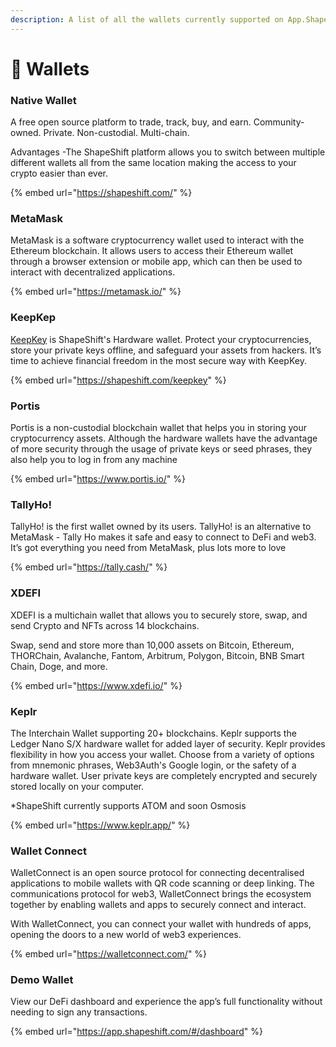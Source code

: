```yaml
---
description: A list of all the wallets currently supported on App.ShapeShift.com
---
```


# 👛 Wallets

### Native Wallet

A free open source platform to trade, track, buy, and earn. Community-owned. Private. Non-custodial. Multi-chain.

Advantages -The ShapeShift platform allows you to switch between multiple different wallets all from the same location making the access to your crypto easier than ever.

{% embed url="https://shapeshift.com/" %}

### MetaMask

MetaMask is a software cryptocurrency wallet used to interact with the Ethereum blockchain. It allows users to access their Ethereum wallet through a browser extension or mobile app, which can then be used to interact with decentralized applications.

{% embed url="https://metamask.io/" %}

### KeepKep

[KeepKey](keepkey/) is ShapeShift's Hardware wallet. Protect your cryptocurrencies, store your private keys offline, and safeguard your assets from hackers. It’s time to achieve financial freedom in the most secure way with KeepKey.

{% embed url="https://shapeshift.com/keepkey" %}

### Portis

Portis is a non-custodial blockchain wallet that helps you in storing your cryptocurrency assets. Although the hardware wallets have the advantage of more security through the usage of private keys or seed phrases, they also help you to log in from any machine

{% embed url="https://www.portis.io/" %}

### TallyHo!

TallyHo! is the first wallet owned by its users. TallyHo! is an alternative to MetaMask - Tally Ho makes it safe and easy to connect to DeFi and web3. It’s got everything you need from MetaMask, plus lots more to love

{% embed url="https://tally.cash/" %}

### XDEFI

XDEFI is a multichain wallet that allows you to securely store, swap, and send Crypto and NFTs across 14 blockchains.

Swap, send and store more than 10,000 assets on Bitcoin, Ethereum, THORChain, Avalanche, Fantom, Arbitrum, Polygon, Bitcoin, BNB Smart Chain, Doge, and more.

{% embed url="https://www.xdefi.io/" %}

### Keplr

The Interchain Wallet supporting 20+ blockchains. Keplr supports the Ledger Nano S/X hardware wallet for added layer of security. Keplr provides flexibility in how you access your wallet. Choose from a variety of options from mnemonic phrases, Web3Auth's Google login, or the safety of a hardware wallet. User private keys are completely encrypted and securely stored locally on your computer.

\*ShapeShift currently supports ATOM and soon Osmosis&#x20;

{% embed url="https://www.keplr.app/" %}

### Wallet Connect

WalletConnect is an open source protocol for connecting decentralised applications to mobile wallets with QR code scanning or deep linking. The communications protocol for web3, WalletConnect brings the ecosystem together by enabling wallets and apps to securely connect and interact.

With WalletConnect, you can connect your wallet with hundreds of apps, opening the doors to a new world of web3 experiences.

{% embed url="https://walletconnect.com/" %}

### Demo Wallet

View our DeFi dashboard and experience the app’s full functionality without needing to sign any transactions.

{% embed url="https://app.shapeshift.com/#/dashboard" %}
